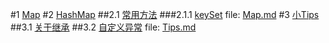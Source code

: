 #1 [Map](Map.md#anchor_0)
#2 [HashMap](Map.md#anchor_1)
##2.1 [常用方法](Map.md#anchor_2)
###2.1.1 [keySet](Map.md#anchor_3)
file: [Map.md](Map.md)
#3 [小Tips](Tips.md#anchor_0)
##3.1 [关于继承](Tips.md#anchor_1)
##3.2 [自定义异常](Tips.md#anchor_2)
file: [Tips.md](Tips.md)
